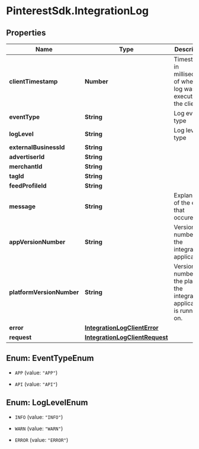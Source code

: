 # PinterestSdk.IntegrationLog

## Properties

Name | Type | Description | Notes
------------ | ------------- | ------------- | -------------
**clientTimestamp** | **Number** | Timestamp in milliseconds of when the log was executed at the client. | 
**eventType** | **String** | Log event type | 
**logLevel** | **String** | Log level type | 
**externalBusinessId** | **String** |  | [optional] 
**advertiserId** | **String** |  | [optional] 
**merchantId** | **String** |  | [optional] 
**tagId** | **String** |  | [optional] 
**feedProfileId** | **String** |  | [optional] 
**message** | **String** | Explanation of the event that occured. | [optional] 
**appVersionNumber** | **String** | Version number of the integration application. | [optional] 
**platformVersionNumber** | **String** | Version number of the platform the integration application is running on. | [optional] 
**error** | [**IntegrationLogClientError**](IntegrationLogClientError.md) |  | [optional] 
**request** | [**IntegrationLogClientRequest**](IntegrationLogClientRequest.md) |  | [optional] 



## Enum: EventTypeEnum


* `APP` (value: `"APP"`)

* `API` (value: `"API"`)





## Enum: LogLevelEnum


* `INFO` (value: `"INFO"`)

* `WARN` (value: `"WARN"`)

* `ERROR` (value: `"ERROR"`)




